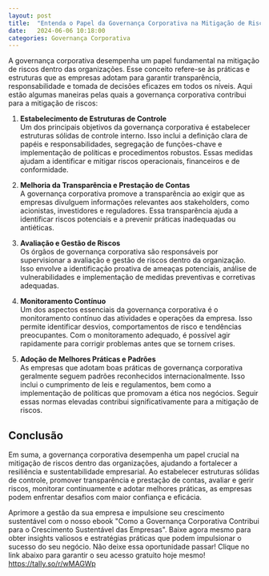 ```yaml
---
layout: post
title:  "Entenda o Papel da Governança Corporativa na Mitigação de Riscos"
date:   2024-06-06 10:18:00
categories: Governança Corporativa
---
```

A governança corporativa desempenha um papel fundamental na mitigação de riscos dentro das organizações. Esse conceito refere-se às práticas e estruturas que as empresas adotam para garantir transparência, responsabilidade e tomada de decisões eficazes em todos os níveis. Aqui estão algumas maneiras pelas quais a governança corporativa contribui para a mitigação de riscos:

1.  **Estabelecimento de Estruturas de Controle**\
    Um dos principais objetivos da governança corporativa é estabelecer estruturas sólidas de controle interno. Isso inclui a definição clara de papéis e responsabilidades, segregação de funções-chave e implementação de políticas e procedimentos robustos. Essas medidas ajudam a identificar e mitigar riscos operacionais, financeiros e de conformidade.

2.  **Melhoria da Transparência e Prestação de Contas**\
    A governança corporativa promove a transparência ao exigir que as empresas divulguem informações relevantes aos stakeholders, como acionistas, investidores e reguladores. Essa transparência ajuda a identificar riscos potenciais e a prevenir práticas inadequadas ou antiéticas.

3.  **Avaliação e Gestão de Riscos**\
    Os órgãos de governança corporativa são responsáveis por supervisionar a avaliação e gestão de riscos dentro da organização. Isso envolve a identificação proativa de ameaças potenciais, análise de vulnerabilidades e implementação de medidas preventivas e corretivas adequadas.

4.  **Monitoramento Contínuo**\
    Um dos aspectos essenciais da governança corporativa é o monitoramento contínuo das atividades e operações da empresa. Isso permite identificar desvios, comportamentos de risco e tendências preocupantes. Com o monitoramento adequado, é possível agir rapidamente para corrigir problemas antes que se tornem crises.

5.  **Adoção de Melhores Práticas e Padrões**\
    As empresas que adotam boas práticas de governança corporativa geralmente seguem padrões reconhecidos internacionalmente. Isso inclui o cumprimento de leis e regulamentos, bem como a implementação de políticas que promovam a ética nos negócios. Seguir essas normas elevadas contribui significativamente para a mitigação de riscos.

Conclusão
---------

Em suma, a governança corporativa desempenha um papel crucial na mitigação de riscos dentro das organizações, ajudando a fortalecer a resiliência e sustentabilidade empresarial. Ao estabelecer estruturas sólidas de controle, promover transparência e prestação de contas, avaliar e gerir riscos, monitorar continuamente e adotar melhores práticas, as empresas podem enfrentar desafios com maior confiança e eficácia.

Aprimore a gestão da sua empresa e impulsione seu crescimento sustentável com o nosso ebook "Como a Governança Corporativa Contribui para o Crescimento Sustentável das Empresas". Baixe agora mesmo para obter insights valiosos e estratégias práticas que podem impulsionar o sucesso do seu negócio. Não deixe essa oportunidade passar! Clique no link abaixo para garantir o seu acesso gratuito hoje mesmo! <https://tally.so/r/wMAGWp>

[jekyll-gh]: https://github.com/mojombo/jekyll
[jekyll]:    http://jekyllrb.com
